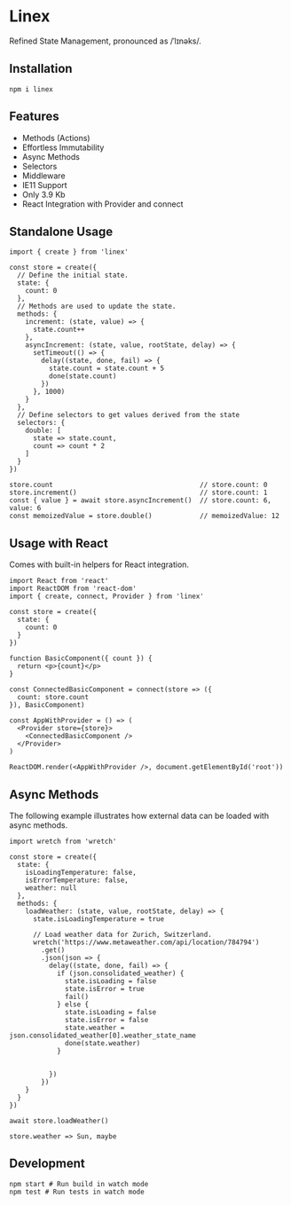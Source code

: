 # Linex

Refined State Management, pronounced as /ˈlɪnəks/.

## Installation

```
npm i linex
```

## Features

* Methods (Actions)
* Effortless Immutability
* Async Methods
* Selectors
* Middleware
* IE11 Support
* Only 3.9 Kb
* React Integration with Provider and connect

## Standalone Usage

```
import { create } from 'linex'

const store = create({
  // Define the initial state.
  state: {
    count: 0
  },
  // Methods are used to update the state.
  methods: {
    increment: (state, value) => {
      state.count++
    },
    asyncIncrement: (state, value, rootState, delay) => {
      setTimeout(() => {
        delay((state, done, fail) => {
          state.count = state.count + 5
          done(state.count)
        })
      }, 1000)
    }
  },
  // Define selectors to get values derived from the state
  selectors: {
    double: [
      state => state.count,
      count => count * 2
    ]
  }
})

store.count                                     // store.count: 0
store.increment()                               // store.count: 1
const { value } = await store.asyncIncrement()  // store.count: 6, value: 6
const memoizedValue = store.double()            // memoizedValue: 12
```

## Usage with React

Comes with built-in helpers for React integration.

```
import React from 'react'
import ReactDOM from 'react-dom'
import { create, connect, Provider } from 'linex'

const store = create({
  state: {
    count: 0
  }
})

function BasicComponent({ count }) {
  return <p>{count}</p>
}

const ConnectedBasicComponent = connect(store => ({
  count: store.count
}), BasicComponent)

const AppWithProvider = () => (
  <Provider store={store}>
    <ConnectedBasicComponent />
  </Provider>
)

ReactDOM.render(<AppWithProvider />, document.getElementById('root'))
```

## Async Methods

The following example illustrates how external data can be loaded with async
methods.

```
import wretch from 'wretch'

const store = create({
  state: {
    isLoadingTemperature: false,
    isErrorTemperature: false,
    weather: null
  },
  methods: {
    loadWeather: (state, value, rootState, delay) => {
      state.isLoadingTemperature = true

      // Load weather data for Zurich, Switzerland.
      wretch('https://www.metaweather.com/api/location/784794')
        .get()
        .json(json => {
          delay((state, done, fail) => {
            if (json.consolidated_weather) {
              state.isLoading = false
              state.isError = true
              fail()
            } else {
              state.isLoading = false
              state.isError = false
              state.weather = json.consolidated_weather[0].weather_state_name
              done(state.weather)
            }


          })
        })
    }
  }
})

await store.loadWeather()

store.weather => Sun, maybe
```

## Development

```
npm start # Run build in watch mode
npm test # Run tests in watch mode
```
